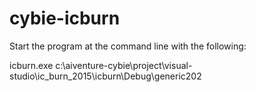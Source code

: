 # cybie-icburn
Start the program at the command line with the following:

icburn.exe c:\aiventure-cybie\project\visual-studio\ic_burn_2015\icburn\Debug\generic202
